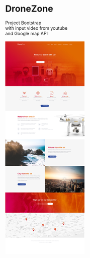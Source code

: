 # DroneZone
Project Bootstrap <br>
with input video from youtube<br>
and Google map API<br>
<br>
<img width="50%" height="50%" src="img/dronezone-final.jpg">

